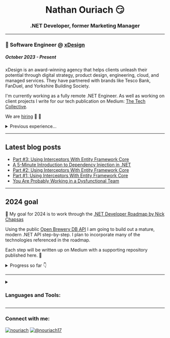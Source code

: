 <h1 align="center">Nathan Ouriach 😏 </h1>
<h3 align="center">.NET Developer, former Marketing Manager</h3>

---
### 🔭 Software Engineer @ [xDesign](https://xdesign.com/about-us) 
##### _October 2023 - Present_
xDesign is an award-winning agency that helps clients unleash their potential through digital strategy, product design, engineering, cloud, and managed services. They have partnered with brands like Tesco Bank, FanDuel, and Yorkshire Building Society.

I'm currently working as a fully remote .NET Engineer. As well as working on client projects I write for our tech publication on Medium: [The Tech Collective](https://medium.com/the-tech-collective). 

We are [hiring](https://www.xdesign.com/careers/open-roles) 📢 👋 


<details>
  <summary>Previous experience...</summary>
  
  ##### 🏖️ On the Beach
  ###### _September 2022 - September 2023_
  ###### On the Beach Group plc is a UK-based travel retailer specialising in short and medium haul ‘Flight + Hotel' holidays to Europe.
  
  ##### 😎 DEPT Agency
  ###### _September 2021 - September 2022_
  ###### A full-service digital agency employing over 4,000+ digital specialists across 30+ locations on 5 continents.

  ##### 👨‍🏫 Department for Education 
  ###### _January 2020 - September 2021_
  ###### The Department for Education is a ministerial department of the Government of the United Kingdom
  
  ##### 🔖 CDL 
  ###### _September 2019 - January 2020_
  ###### CDL is one of the UK's leading software development houses, employing over 600 people at its campus in Stockport. 
  
</details>

---

## Latest blog posts
<!-- BLOG-POST-LIST:START -->
- [Part #3: Using Interceptors With Entity Framework Core](https://medium.com/the-tech-collective/part-3-using-interceptors-with-entity-framework-core-0475f49c8947?source=rss-2f0794974029------2)
- [A 5-Minute Introduction to Dependency Injection in .NET](https://medium.com/@nouriach17/a-5-minute-introduction-to-dependency-injection-in-net-4f4957464d8c?source=rss-2f0794974029------2)
- [Part #2: Using Interceptors With Entity Framework Core](https://medium.com/the-tech-collective/part-2-using-interceptors-with-entity-framework-core-805aca49585a?source=rss-2f0794974029------2)
- [Part #1: Using Interceptors With Entity Framework Core](https://medium.com/the-tech-collective/part-1-using-interceptors-with-entity-framework-core-c377f7ce7223?source=rss-2f0794974029------2)
- [You Are Probably Working in a Dysfunctional Team](https://medium.com/the-tech-collective/you-are-probably-working-in-a-dysfunctional-team-53e55c081347?source=rss-2f0794974029------2)
<!-- BLOG-POST-LIST:END -->

--- 
## 2024 goal
🌱 My goal for 2024 is to work through the [.NET Developer Roadmap by Nick Chapsas](https://roadmap.sh/r?id=65d8624e66cd6d03d2d7efc9)

Using the public [Open Brewery DB API](https://www.openbrewerydb.org/) I am going to build out a mature, modern .NET API step-by-step. I plan to incorporate many of the technologies referenced in the roadmap. 

Each step will be written up on Medium with a supporting repository published here. 😬

<details>
  <summary>Progress so far 👇</summary>

  <details>
    <summary>Build out a .NET 8 Minimal API from scratch | 01 🟢</summary>
  </details>
  
  <details>
    <summary>Introducing Dependency Injection in a .NET 8 Minimal API | 02 🟠</summary>

  </details>
  
  <details>
    <summary>Refactoring a .NET 8 Minimal API to Use Clean Architecture | 03 🟠</summary>

  </details>
  
  <details>
    <summary>Add Entity Framework Core to a Project | 04 🟠</summary>

  </details>
  
  <details>
    <summary>Refactoring your .NET 8 Minimal API to Use MediatR 🟠</summary>

  </details> 
</details>

---
<details>
    <summary>
        <h3 align="left">Languages and Tools:</h3>
    </summary>
    <br/>
    <p align="left">
        <a href="https://aws.amazon.com" target="_blank" rel="noreferrer"> <img src="https://raw.githubusercontent.com/devicons/devicon/master/icons/amazonwebservices/amazonwebservices-original-wordmark.svg" alt="aws" width="40" height="40" /> </a>
        <a href="https://www.w3schools.com/cs/" target="_blank" rel="noreferrer"> <img src="https://raw.githubusercontent.com/devicons/devicon/master/icons/csharp/csharp-original.svg" alt="csharp" width="40" height="40" /> </a>
        <a href="https://www.cypress.io" target="_blank" rel="noreferrer"> <img src="https://raw.githubusercontent.com/simple-icons/simple-icons/6e46ec1fc23b60c8fd0d2f2ff46db82e16dbd75f/icons/cypress.svg" alt="cypress" width="40" height="40" /> </a>
        <a href="https://www.docker.com/" target="_blank" rel="noreferrer"> <img src="https://raw.githubusercontent.com/devicons/devicon/master/icons/docker/docker-original-wordmark.svg" alt="docker" width="40" height="40" /> </a>
        <a href="https://dotnet.microsoft.com/" target="_blank" rel="noreferrer"> <img src="https://raw.githubusercontent.com/devicons/devicon/master/icons/dot-net/dot-net-original-wordmark.svg" alt="dotnet" width="40" height="40" /> </a>
        <a href="https://www.microsoft.com/en-us/sql-server" target="_blank" rel="noreferrer"> <img src="https://www.svgrepo.com/show/303229/microsoft-sql-server-logo.svg" alt="mssql" width="40" height="40" /> </a>
        <a href="https://postman.com" target="_blank" rel="noreferrer"> <img src="https://www.vectorlogo.zone/logos/getpostman/getpostman-icon.svg" alt="postman" width="40" height="40" /> </a>
        <a href="https://reactjs.org/" target="_blank" rel="noreferrer"> <img src="https://raw.githubusercontent.com/devicons/devicon/master/icons/react/react-original-wordmark.svg" alt="react" width="40" height="40" /> </a>
    </p>

</details>

---
<h3 align="left">Connect with me:</h3>
<p align="left">
<a href="https://linkedin.com/in/nouriach" target="blank"><img align="center" src="https://raw.githubusercontent.com/rahuldkjain/github-profile-readme-generator/master/src/images/icons/Social/linked-in-alt.svg" alt="nouriach" height="30" width="40" /></a>
<a href="https://medium.com/@nouriach17" target="blank"><img align="center" src="https://raw.githubusercontent.com/rahuldkjain/github-profile-readme-generator/master/src/images/icons/Social/medium.svg" alt="@nouriach17" height="30" width="40" /></a>
</p>


